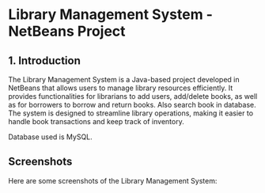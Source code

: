 # Library Management System - NetBeans Project

## 1. Introduction
The Library Management System is a Java-based project developed in NetBeans that allows users to manage library resources efficiently. It provides functionalities for librarians to add users, add/delete books, as well as for borrowers to borrow and return books. Also search book in database. The system is designed to streamline library operations, making it easier to handle book transactions and keep track of inventory.

Database used is MySQL.

## Screenshots
Here are some screenshots of the Library Management System:
